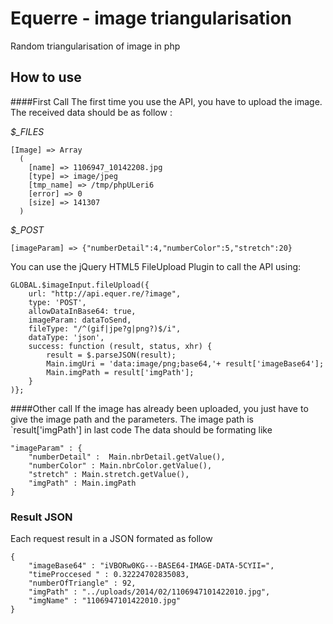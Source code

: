 Equerre - image triangularisation
=================================

Random triangularisation of image in php


How to use
----------

####First Call
The first time you use the API, you have to upload the image. The received data should be as follow :

*$_FILES*

    [Image] => Array
      (
        [name] => 1106947_10142208.jpg
        [type] => image/jpeg
        [tmp_name] => /tmp/phpULeri6
        [error] => 0
        [size] => 141307
      ) 

*$_POST*

    [imageParam] => {"numberDetail":4,"numberColor":5,"stretch":20} 

You can use the jQuery HTML5 FileUpload Plugin to call the API using: 

    GLOBAL.$imageInput.fileUpload({
        url: "http://api.equer.re/?image",
        type: 'POST',
        allowDataInBase64: true,
        imageParam: dataToSend,
        fileType: "/^(gif|jpe?g|png?)$/i",
        dataType: 'json',
        success: function (result, status, xhr) {
        	result = $.parseJSON(result);
        	Main.imgUri = 'data:image/png;base64,'+ result['imageBase64'];
        	Main.imgPath = result['imgPath'];
        }
    )};

####Other call
If the image has already been uploaded, you just have to give the image path and the parameters. The image path is `result['imgPath'] in last code
The data should be formating like

    "imageParam" : {
    	"numberDetail" :  Main.nbrDetail.getValue(),
    	"numberColor" : Main.nbrColor.getValue(),
    	"stretch" : Main.stretch.getValue(),
    	"imgPath" : Main.imgPath
    }


### Result JSON
Each request result in a JSON formated as follow

    {
        "imageBase64" : "iVBORw0KG---BASE64-IMAGE-DATA-5CYII=",
        "timeProccesed " : 0.32224702835083,
        "numberOfTriangle" : 92,
        "imgPath" : "../uploads/2014/02/1106947101422010.jpg",
        "imgName" : "1106947101422010.jpg"
    }




